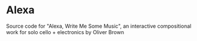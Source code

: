 # Alexa
Source code for "Alexa, Write Me Some Music", an interactive compositional work for solo cello + electronics by Oliver Brown
